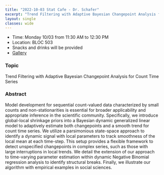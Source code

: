 ```yaml
---
title: "2022-10-03 Stat Cafe - Dr. Schafer"
excerpt: "Trend Filtering with Adaptive Bayesian Changepoint Analysis for Count Time Series"
layout: single
classes: wide
---
```


- Time: Monday 10/03 from 11:30 AM to 12:30 PM
- Location: BLOC 503
- Snacks and drinks will be provided
- [Gallery](/stat-cafe-schafer/)

### Topic

Trend Filtering with Adaptive Bayesian Changepoint Analysis for Count Time Series

### Abstract

Model development for sequential count-valued data characterized by small counts and non-stationarities is essential for broader applicability and appropriate inference in the scientific community. Specifically, we introduce global-local shrinkage priors into a Bayesian dynamic generalized linear model to adaptively estimate both changepoints and a smooth trend for count time series. We utilize a parsimonious state-space approach to identify a dynamic signal with local parameters to track smoothness of the local mean at each time-step. This setup provides a flexible framework to detect unspecified changepoints in complex series, such as those with large interruptions in local trends. We detail the extension of our approach to time-varying parameter estimation within dynamic Negative Binomial regression analysis to identify structural breaks. Finally, we illustrate our algorithm with empirical examples in social sciences.
